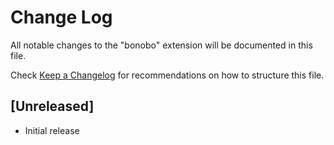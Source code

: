 # Change Log
All notable changes to the "bonobo" extension will be documented in this file.

Check [Keep a Changelog](http://keepachangelog.com/) for recommendations on how to structure this file.

## [Unreleased]
- Initial release